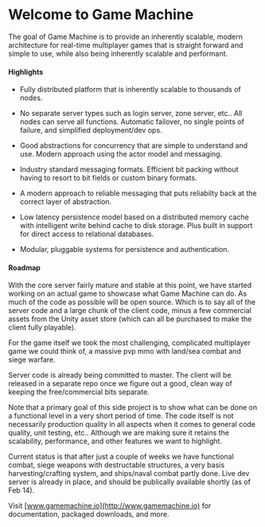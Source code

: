 # Welcome to Game Machine

The goal of Game Machine is to provide an inherently scalable, modern architecture for real-time multiplayer games that is straight forward and simple to use, while also being inherently scalable and performant.

#### Highlights

- Fully distributed platform that is inherently scalable to thousands of nodes.

- No separate server types such as login server, zone server, etc..  All nodes can serve all functions.  Automatic failover, no single points of failure, and simplified deployment/dev ops.
 
- Good abstractions for concurrency that are simple to understand and use.  Modern approach using the actor model and messaging.

- Industry standard messaging formats.  Efficient bit packing without having to resort to bit fields or custom binary formats.

- A modern approach to reliable messaging that puts reliabilty back at the correct layer of abstraction.

- Low latency persistence model based on a distributed memory cache with intelligent write behind cache to disk storage.  Plus built in support for direct access to relational databases.

-  Modular, pluggable systems for persistence and authentication.


#### Roadmap

With the core server fairly mature and stable at this point, we have started working on an actual game to showcase what Game Machine can do.  As much of the code as possible will be open source.  Which is to say all of the server code and a large chunk of the client code, minus a few commercial assets from the Unity asset store (which can all be purchased to make the client fully playable).

For the game itself we took the most challenging, complicated multiplayer game we could think of, a massive pvp mmo with land/sea combat and siege warfare.  

Server code is already being committed to master.  The client will be released in a separate repo once we figure out a good, clean way of keeping the free/commercial bits separate.

Note that a primary goal of this side project is to show what can be done on a functional level in a very short period of time.  The code itself is not necessarily production quality in all aspects when it comes to general code quality, unit testing, etc..  Although we are making sure it retains the scalability, performance, and other features we want to highlight. 

Current status is that after just a couple of weeks we have functional combat, siege weapons with destructable structures, a very basis harvesting/crafting system, and ships/naval combat partly done.  Live dev server is already in place, and should be publically available shortly (as of Feb 14).

Visit [www.gamemachine.io](http://www.gamemachine.io) for documentation, packaged downloads, and more.

